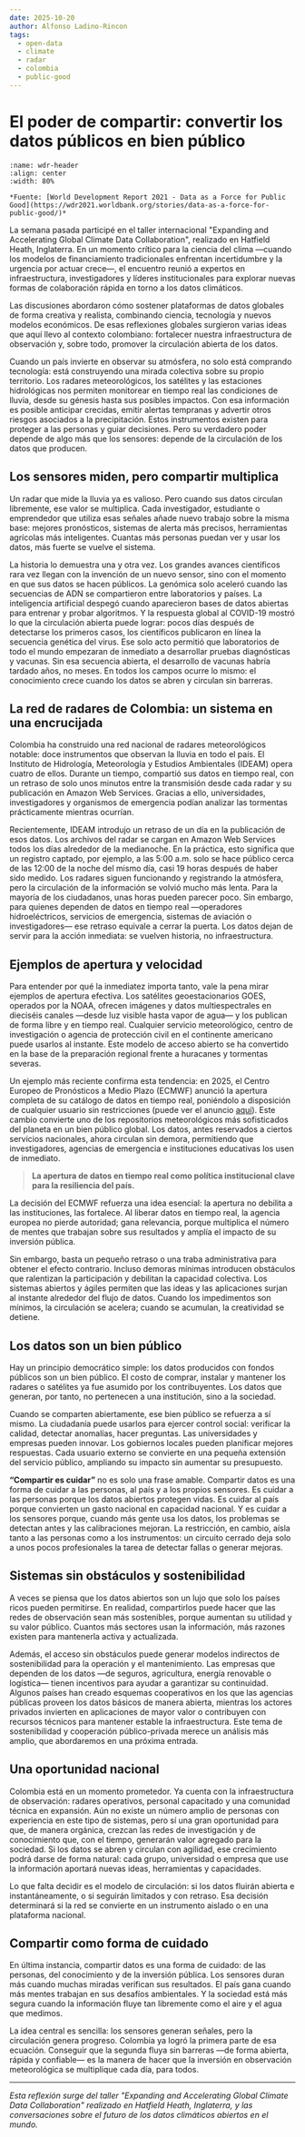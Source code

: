 ```yaml
---
date: 2025-10-20
author: Alfonso Ladino-Rincon
tags:
  - open-data
  - climate
  - radar
  - colombia
  - public-good
---
```


# El poder de compartir: convertir los datos públicos en bien público

```{figure} https://wdr2021.worldbank.org/images/story-two/header.svg
:name: wdr-header
:align: center
:width: 80%

*Fuente: [World Development Report 2021 - Data as a Force for Public Good](https://wdr2021.worldbank.org/stories/data-as-a-force-for-public-good/)*
```

La semana pasada participé en el taller internacional "Expanding and Accelerating Global Climate Data Collaboration", realizado en Hatfield Heath, Inglaterra. En un momento crítico para la ciencia del clima —cuando los modelos de financiamiento tradicionales enfrentan incertidumbre y la urgencia por actuar crece—, el encuentro reunió a expertos en infraestructura, investigadores y líderes institucionales para explorar nuevas formas de colaboración rápida en torno a los datos climáticos.

Las discusiones abordaron cómo sostener plataformas de datos globales de forma creativa y realista, combinando ciencia, tecnología y nuevos modelos económicos. De esas reflexiones globales surgieron varias ideas que aquí llevo al contexto colombiano: fortalecer nuestra infraestructura de observación y, sobre todo, promover la circulación abierta de los datos.

Cuando un país invierte en observar su atmósfera, no solo está comprando tecnología: está construyendo una mirada colectiva sobre su propio territorio. Los radares meteorológicos, los satélites y las estaciones hidrológicas nos permiten monitorear en tiempo real las condiciones de lluvia, desde su génesis hasta sus posibles impactos. Con esa información es posible anticipar crecidas, emitir alertas tempranas y advertir otros riesgos asociados a la precipitación. Estos instrumentos existen para proteger a las personas y guiar decisiones. Pero su verdadero poder depende de algo más que los sensores: depende de la circulación de los datos que producen.

## Los sensores miden, pero compartir multiplica

Un radar que mide la lluvia ya es valioso. Pero cuando sus datos circulan libremente, ese valor se multiplica. Cada investigador, estudiante o emprendedor que utiliza esas señales añade nuevo trabajo sobre la misma base: mejores pronósticos, sistemas de alerta más precisos, herramientas agrícolas más inteligentes. Cuantas más personas puedan ver y usar los datos, más fuerte se vuelve el sistema.

[//]: # (> **Nota:** Aquí se resalta cómo el acceso abierto multiplica el valor de los datos ya generados.)

La historia lo demuestra una y otra vez. Los grandes avances científicos rara vez llegan con la invención de un nuevo sensor, sino con el momento en que sus datos se hacen públicos. La genómica solo aceleró cuando las secuencias de ADN se compartieron entre laboratorios y países. La inteligencia artificial despegó cuando aparecieron bases de datos abiertas para entrenar y probar algoritmos. Y la respuesta global al COVID-19 mostró lo que la circulación abierta puede lograr: pocos días después de detectarse los primeros casos, los científicos publicaron en línea la secuencia genética del virus. Ese solo acto permitió que laboratorios de todo el mundo empezaran de inmediato a desarrollar pruebas diagnósticas y vacunas. Sin esa secuencia abierta, el desarrollo de vacunas habría tardado años, no meses. En todos los campos ocurre lo mismo: el conocimiento crece cuando los datos se abren y circulan sin barreras.

## La red de radares de Colombia: un sistema en una encrucijada

Colombia ha construido una red nacional de radares meteorológicos notable: doce instrumentos que observan la lluvia en todo el país. El Instituto de Hidrología, Meteorología y Estudios Ambientales (IDEAM) opera cuatro de ellos. Durante un tiempo, compartió sus datos en tiempo real, con un retraso de solo unos minutos entre la transmisión desde cada radar y su publicación en Amazon Web Services. Gracias a ello, universidades, investigadores y organismos de emergencia podían analizar las tormentas prácticamente mientras ocurrían.

[//]: # (> **Callback:** Ejemplo local de circulación de datos con impacto inmediato)

Recientemente, IDEAM introdujo un retraso de un día en la publicación de esos datos. Los archivos del radar se cargan en Amazon Web Services todos los días alrededor de la medianoche. En la práctica, esto significa que un registro captado, por ejemplo, a las 5:00 a.m. solo se hace público cerca de las 12:00 de la noche del mismo día, casi 19 horas después de haber sido medido. Los radares siguen funcionando y registrando la atmósfera, pero la circulación de la información se volvió mucho más lenta. Para la mayoría de los ciudadanos, unas horas pueden parecer poco. Sin embargo, para quienes dependen de datos en tiempo real —operadores hidroeléctricos, servicios de emergencia, sistemas de aviación o investigadores— ese retraso equivale a cerrar la puerta. Los datos dejan de servir para la acción inmediata: se vuelven historia, no infraestructura.

## Ejemplos de apertura y velocidad

Para entender por qué la inmediatez importa tanto, vale la pena mirar ejemplos de apertura efectiva. Los satélites geoestacionarios GOES, operados por la NOAA, ofrecen imágenes y datos multiespectrales en dieciséis canales —desde luz visible hasta vapor de agua— y los publican de forma libre y en tiempo real. Cualquier servicio meteorológico, centro de investigación o agencia de protección civil en el continente americano puede usarlos al instante. Este modelo de acceso abierto se ha convertido en la base de la preparación regional frente a huracanes y tormentas severas.

Un ejemplo más reciente confirma esta tendencia: en 2025, el Centro Europeo de Pronósticos a Medio Plazo (ECMWF) anunció la apertura completa de su catálogo de datos en tiempo real, poniéndolo a disposición de cualquier usuario sin restricciones (puede ver el anuncio [aquí](https://www.ecmwf.int/en/about/media-centre/news/2025/ecmwf-makes-its-entire-real-time-catalogue-open-all)). Este cambio convierte uno de los repositorios meteorológicos más sofisticados del planeta en un bien público global. Los datos, antes reservados a ciertos servicios nacionales, ahora circulan sin demora, permitiendo que investigadores, agencias de emergencia e instituciones educativas los usen de inmediato.

> **La apertura de datos en tiempo real como política institucional clave para la resiliencia del país.**

La decisión del ECMWF refuerza una idea esencial: la apertura no debilita a las instituciones, las fortalece. Al liberar datos en tiempo real, la agencia europea no pierde autoridad; gana relevancia, porque multiplica el número de mentes que trabajan sobre sus resultados y amplía el impacto de su inversión pública.

Sin embargo, basta un pequeño retraso o una traba administrativa para obtener el efecto contrario. Incluso demoras mínimas introducen obstáculos que ralentizan la participación y debilitan la capacidad colectiva. Los sistemas abiertos y ágiles permiten que las ideas y las aplicaciones surjan al instante alrededor del flujo de datos. Cuando los impedimentos son mínimos, la circulación se acelera; cuando se acumulan, la creatividad se detiene.

## Los datos son un bien público

Hay un principio democrático simple: los datos producidos con fondos públicos son un bien público. El costo de comprar, instalar y mantener los radares o satélites ya fue asumido por los contribuyentes. Los datos que generan, por tanto, no pertenecen a una institución, sino a la sociedad.

[//]: # (> **Frase clave:** “Compartir es cuidar”)

Cuando se comparten abiertamente, ese bien público se refuerza a sí mismo. La ciudadanía puede usarlos para ejercer control social: verificar la calidad, detectar anomalías, hacer preguntas. Las universidades y empresas pueden innovar. Los gobiernos locales pueden planificar mejores respuestas. Cada usuario externo se convierte en una pequeña extensión del servicio público, ampliando su impacto sin aumentar su presupuesto.

**“Compartir es cuidar”** no es solo una frase amable. Compartir datos es una forma de cuidar a las personas, al país y a los propios sensores. Es cuidar a las personas porque los datos abiertos protegen vidas. Es cuidar al país porque convierten un gasto nacional en capacidad nacional. Y es cuidar a los sensores porque, cuando más gente usa los datos, los problemas se detectan antes y las calibraciones mejoran. La restricción, en cambio, aísla tanto a las personas como a los instrumentos: un circuito cerrado deja solo a unos pocos profesionales la tarea de detectar fallas o generar mejoras.

## Sistemas sin obstáculos y sostenibilidad

A veces se piensa que los datos abiertos son un lujo que solo los países ricos pueden permitirse. En realidad, compartirlos puede hacer que las redes de observación sean más sostenibles, porque aumentan su utilidad y su valor público. Cuantos más sectores usan la información, más razones existen para mantenerla activa y actualizada.

Además, el acceso sin obstáculos puede generar modelos indirectos de sostenibilidad para la operación y el mantenimiento. Las empresas que dependen de los datos —de seguros, agricultura, energía renovable o logística— tienen incentivos para ayudar a garantizar su continuidad. Algunos países han creado esquemas cooperativos en los que las agencias públicas proveen los datos básicos de manera abierta, mientras los actores privados invierten en aplicaciones de mayor valor o contribuyen con recursos técnicos para mantener estable la infraestructura. Este tema de sostenibilidad y cooperación público-privada merece un análisis más amplio, que abordaremos en una próxima entrada.

## Una oportunidad nacional

Colombia está en un momento prometedor. Ya cuenta con la infraestructura de observación: radares operativos, personal capacitado y una comunidad técnica en expansión. Aún no existe un número amplio de personas con experiencia en este tipo de sistemas, pero sí una gran oportunidad para que, de manera orgánica, crezcan las redes de investigación y de conocimiento que, con el tiempo, generarán valor agregado para la sociedad. Si los datos se abren y circulan con agilidad, ese crecimiento podrá darse de forma natural: cada grupo, universidad o empresa que use la información aportará nuevas ideas, herramientas y capacidades.

[//]: # (> **Elección crítica:** ¿Datos abiertos y ágiles o limitados y lentos?)

Lo que falta decidir es el modelo de circulación: si los datos fluirán abierta e instantáneamente, o si seguirán limitados y con retraso. Esa decisión determinará si la red se convierte en un instrumento aislado o en una plataforma nacional.

## Compartir como forma de cuidado

En última instancia, compartir datos es una forma de cuidado: de las personas, del conocimiento y de la inversión pública. Los sensores duran más cuando muchas miradas verifican sus resultados. El país gana cuando más mentes trabajan en sus desafíos ambientales. Y la sociedad está más segura cuando la información fluye tan libremente como el aire y el agua que medimos.

La idea central es sencilla: los sensores generan señales, pero la circulación genera progreso. Colombia ya logró la primera parte de esa ecuación. Conseguir que la segunda fluya sin barreras —de forma abierta, rápida y confiable— es la manera de hacer que la inversión en observación meteorológica se multiplique cada día, para todos.

[//]: # (> **Cierre potente:** “Los sensores generan señales, pero la circulación genera progreso.”)

---

*Esta reflexión surge del taller "Expanding and Accelerating Global Climate Data Collaboration" realizado en Hatfield Heath, Inglaterra, y las conversaciones sobre el futuro de los datos climáticos abiertos en el mundo.*